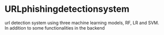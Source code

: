 # URLphishingdetectionsystem
url detection system using three machine learning models, RF, LR and SVM. In addition to some functionalities in the backend
